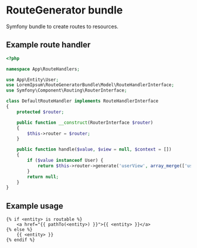 # RouteGenerator bundle

Symfony bundle to create routes to resources.

## Example route handler

```php
<?php

namespace App\RouteHandlers;

use App\Entity\User;
use LoremIpsum\RouteGeneratorBundle\Model\RouteHandlerInterface;
use Symfony\Component\Routing\RouterInterface;

class DefaultRouteHandler implements RouteHandlerInterface
{
    protected $router;

    public function __construct(RouterInterface $router)
    {
        $this->router = $router;
    }

    public function handle($value, $view = null, $context = [])
    {
        if ($value instanceof User) {
            return $this->router->generate('userView', array_merge(['user' => $value->getId()], $context));
        }
        return null;
    }
}
```

## Example usage

```
{% if <entity> is routable %}
    <a href="{{ pathTo(<entity>) }}">{{ <entity> }}</a>
{% else %}
    {{ <entity> }}
{% endif %}
```